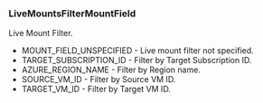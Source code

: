 ### LiveMountsFilterMountField
Live Mount Filter.

- MOUNT_FIELD_UNSPECIFIED - Live mount filter not specified.
- TARGET_SUBSCRIPTION_ID - Filter by Target Subscription ID.
- AZURE_REGION_NAME - Filter by Region name.
- SOURCE_VM_ID - Filter by Source VM ID.
- TARGET_VM_ID - Filter by Target VM ID.
